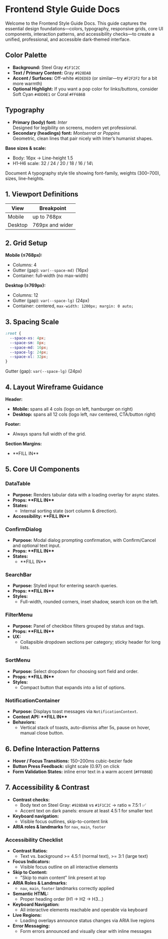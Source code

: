 # Frontend Style Guide Docs

Welcome to the Frontend Style Guide Docs. This guide captures the essential design foundations—colors, typography, responsive grids, core UI components, interaction patterns, and accessibility checks—to create a unified, professional, and accessible dark-themed interface.

## Color Palette

- **Background:** Steel Gray `#1F1C2C`
- **Text / Primary Content:** Gray `#928DAB`
- **Accent / Surfaces:** Off-white `#EDEDED` (or similar—try `#F2F2F2` for a bit more warmth)
- **Optional Highlight:** If you want a pop color for links/buttons, consider Soft Cyan `#4DD0E1` or Coral `#FF6B6B`

## Typography

- **Primary (body) font:** *Inter*\
  Designed for legibility on screens, modern yet professional.
- **Secondary (headings) font:** *Montserrat* or *Poppins*\
  Geometric, clean lines that pair nicely with Inter’s humanist shapes.

**Base sizes & scale:**

- Body: 16px → Line-height 1.5
- H1–H6 scale: 32 / 24 / 20 / 18 / 16 / 14\


Document A typography style tile showing font-family, weights (300–700), sizes, line-heights.

## 1. Viewport Definitions

| View    | Breakpoint      |
| ------- | --------------- |
| Mobile  | up to 768px     |
| Desktop | 769px and wider |

## 2. Grid Setup

**Mobile (≤768px):**

- Columns: 4
- Gutter (gap): `var(--space-md)` (16px)
- Container: full‑width (no max-width)

**Desktop (≥769px):**

- Columns: 12
- Gutter (gap): `var(--space-lg)` (24px)
- Container: centered, `max-width: 1200px; margin: 0 auto;`

## 3. Spacing Scale

```css
:root {
  --space-xs: 4px;
  --space-sm: 8px;
  --space-md: 16px;
  --space-lg: 24px;
  --space-xl: 32px;
}
```

Gutter (gap): `var(--space-lg)` (24px)

## 4. Layout Wireframe Guidance

**Header:**

- **Mobile:** spans all 4 cols (logo on left, hamburger on right)
- **Desktop:** spans all 12 cols (logo left, nav centered, CTA/button right)



**Footer:**

- Always spans full width of the grid.

**Section Margins:**

- \*\*FILL IN\*\*

## 5. Core UI Components

### DataTable

- **Purpose:** Renders tabular data with a loading overlay for async states.
- **Props: \*\*FILL IN\*\***
- **States:**
  - Internal sorting state (sort column & direction).
- **Accessibility: \*\*FILL IN\*\***

### ConfirmDialog

- **Purpose:** Modal dialog prompting confirmation, with Confirm/Cancel and optional text input.
- **Props: \*\*FILL IN\*\***
- **States:**
  - \*\*FILL IN\*\*

### SearchBar

- **Purpose:** Styled input for entering search queries.
- **Props: \*\*FILL IN\*\***
- **Styles:**
  - Full-width, rounded corners, inset shadow, search icon on the left.

### FilterMenu

- **Purpose:** Panel of checkbox filters grouped by status and tags.
- **Props: \*\*FILL IN\*\***
- **UX:**
  - Collapsible dropdown sections per category; sticky header for long lists.

### SortMenu

- **Purpose:** Select dropdown for choosing sort field and order.
- **Props: \*\*FILL IN\*\***
- **Styles:**
  - Compact button that expands into a list of options.

### NotificationContainer

- **Purpose:** Displays toast messages via `NotificationContext`.
- **Context API: \*\*FILL IN\*\***
- **Behaviors:**
  - Vertical stack of toasts, auto-dismiss after 5s, pause on hover, manual close button.



## 6. Define Interaction Patterns

- **Hover / Focus Transitions:** 150–200ms cubic-bezier fade
- **Button Press Feedback:** slight scale (0.97) on click
- **Form Validation States:** inline error text in a warm accent (`#FF6B6B`)

## 7. Accessibility & Contrast

- **Contrast checks:**
  - Body text on Steel Gray: `#928DAB` vs `#1F1C2C` → ratio ≈ 7.5:1 ✅
  - Accent text on dark panels: ensure at least 4.5:1 for smaller text
- **Keyboard navigation:**
  - Visible focus outlines, skip-to-content link
- **ARIA roles & landmarks** for `nav`, `main`, `footer`

### Accessibility Checklist

- **Contrast Ratios:**
  - Text vs. background >= 4.5:1 (normal text), >= 3:1 (large text)
- **Focus Indicators:**
  - Visible focus outline on all interactive elements
- **Skip to Content:**
  - "Skip to main content" link present at top
- **ARIA Roles & Landmarks:**
  - `nav`, `main`, `footer` landmarks correctly applied
- **Semantic HTML:**
  - Proper heading order (H1 → H2 → H3...)
- **Keyboard Navigation:**
  - All interactive elements reachable and operable via keyboard
- **Live Regions:**
  - Loading overlays announce status changes via ARIA live regions
- **Error Messaging:**
  - Form errors announced and visually clear with inline messages

